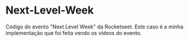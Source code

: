 # Next-Level-Week
Código do evento "Next Level Week" da Rocketseet. Este caso é a minha implementação que foi feita vendo os vídeos do evento.
